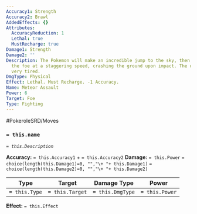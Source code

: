 ```yaml
---
Accuracy1: Strength
Accuracy2: Brawl
AddedEffects: {}
Attributes:
  AccuracyReduction: 1
  Lethal: true
  MustRecharge: true
Damage1: Strength
Damage2: ''
Description: The Pokemon will make an incredible jump to the sky, then lunge towards
  the foe at a staggering speed, crashing the ground upon impact. The user is left
  very tired.
DmgType: Physical
Effect: Lethal. Must Recharge. -1 Accuracy.
Name: Meteor Assault
Power: 6
Target: Foe
Type: Fighting
---
```


#PokeroleSRD/Moves

### `= this.name` 
*`= this.Description`*

**Accuracy:** `= this.Accuracy1` + `= this.Accuracy2`
**Damage:** `= this.Power` `= choice(length(this.Damage1)=0, "","\+ "+ this.Damage1)` `= choice(length(this.Damage2)=0, "","\+ "+ this.Damage2)`

| Type          | Target          | Damage Type          | Power          |
| ------------- | --------------- | ---------------- | -------------- |
| `= this.Type` | `= this.Target` | `= this.DmgType` | `= this.Power` | 

**Effect:** `= this.Effect`